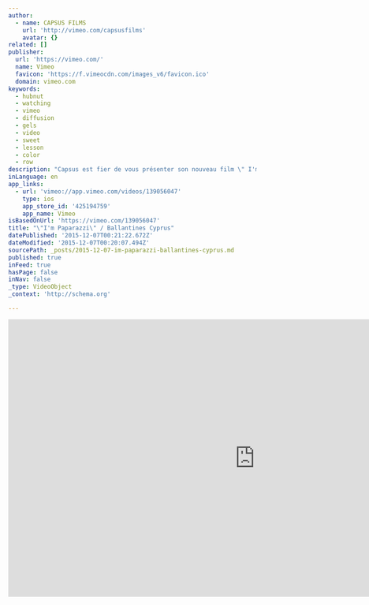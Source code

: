 ```yaml
---
author:
  - name: CAPSUS FILMS
    url: 'http://vimeo.com/capsusfilms'
    avatar: {}
related: []
publisher:
  url: 'https://vimeo.com/'
  name: Vimeo
  favicon: 'https://f.vimeocdn.com/images_v6/favicon.ico'
  domain: vimeo.com
keywords:
  - hubnut
  - watching
  - vimeo
  - diffusion
  - gels
  - video
  - sweet
  - lesson
  - color
  - row
description: "Capsus est fier de vous présenter son nouveau film \" I'm Paparazzi \" estampillé Ballantine's. Au cœur de la campagne globale \"Stay True Stories \", le film a été réalisée par nos soins aux cotés de l'agence SEEN grâce à la participation du street artiste Paparazzi."
inLanguage: en
app_links:
  - url: 'vimeo://app.vimeo.com/videos/139056047'
    type: ios
    app_store_id: '425194759'
    app_name: Vimeo
isBasedOnUrl: 'https://vimeo.com/139056047'
title: "\"I'm Paparazzi\" / Ballantines Cyprus"
datePublished: '2015-12-07T00:21:22.672Z'
dateModified: '2015-12-07T00:20:07.494Z'
sourcePath: _posts/2015-12-07-im-paparazzi-ballantines-cyprus.md
published: true
inFeed: true
hasPage: false
inNav: false
_type: VideoObject
_context: 'http://schema.org'

---
```

<iframe src="https://cdn.embedly.com/widgets/media.html?src=https%3A%2F%2Fplayer.vimeo.com%2Fvideo%2F139056047&amp;url=https%3A%2F%2Fvimeo.com%2F139056047&amp;image=http%3A%2F%2Fi.vimeocdn.com%2Fvideo%2F534706014_1280.jpg&amp;key=b7d04c9b404c499eba89ee7072e1c4f7&amp;type=text%2Fhtml&amp;schema=vimeo" width="1000" height="563" scrolling="no" frameborder="0" allowfullscreen="allowfullscreen" style=""></iframe>